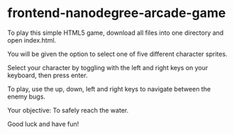 frontend-nanodegree-arcade-game
===============================

To play this simple HTML5 game, download all files into one directory and open index.html.

You will be given the option to select one of five different character sprites.

Select your character by toggling with the left and right keys on your keyboard, then press enter.

To play, use the up, down, left and right keys to navigate between the enemy bugs.

Your objective: To safely reach the water.

Good luck and have fun!
